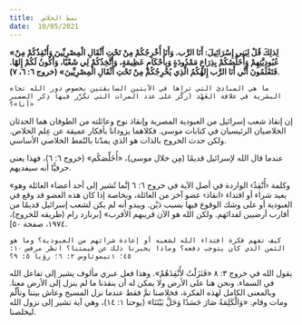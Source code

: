 ```yaml
---
title:  نمط الخلاص
date:  10/05/2021
---
```


**«لِذلِكَ قُلْ لِبَنِي إِسْرَائِيلَ: أَنَا الرَّب. وَأَنَا أُخْرِجُكُمْ مِنْ تَحْتِ أَثْقَالِ الْمِصْرِيِّينَ وَأُنْقِذُكُمْ مِنْ عُبُودِيَّتِهِمْ وَأُخَلِّصُكُمْ بِذِرَاعٍ مَمْدُودَةٍ وَبِأَحْكَامٍ عَظِيمَةٍ، وَأَتَّخِذُكُمْ لِي شَعْبًا، وَأَكُونُ لَكُمْ إِلهًا. فَتَعْلَمُونَ أَنِّي أَنَا الرَّب إِلهُكُمُ الَّذِي يُخْرِجُكُمْ مِنْ تَحْتِ أَثْقَالِ الْمِصْرِيِّينَ» (خروج ٦: ٦، ٧).**

`ما هي المبادئ التي تراها في الآيتين السابقتين بخصوص دور الله تجاه البشرية في علاقة العَهْد (ركّز على عدد المرات التي تكَرَّر فيها ذِكر الضمير «أنا»؟`

إن إنقاذ شعب إسرائيل من العبودية المصرية وإنقاذ نوح وعائلته من الطوفان هما الحدثان الخلاصيان الرئيسيان في كتابات موسى. فكلاهما يزودانا بأفكار عميقة عن عِلم الخلاص. ولكن حدث الخروج بالذات هو الذي يمدّنا بالنّمط الخلاصي الأساسي.

عندما قال الله لإسرائيل قديمًا (مِن خلال موسى)، «أُخَلِّصَكُم» (خروج ٦: ٦)، فهذا يعني حرفيًّا أنه سيفديهم.

«وكلمة ‹أُنْقِذُ› الواردة في أصل الآية في خروج ٦: ٦ إنَّما تُشير إلى أحد أعضاء العائلة وهو يعيد شراء أو افتداء ‹انقاذ› عضو آخر من العائلة، وبخاصة إذا كان هذه العضو قد وقع في العبودية أو على وشك الوقوع فيها بسبب دَيْن. ويبدو أنه لم يكن لشعب إسرائيل قديمًا من أقارب أرضيين لفدائهم. ولكن الله هو الآن قريبهم الأقرب» [برنارد رام (طريقه للخروج)، ١٩٧٤، صفحة ٥٠].

`كيف تفهم فكرة افتداء الله لشعبه أو إعادة شرائهم من العبودية؟ وما هو الثمن الذي كان يتوجب دفعه؟ وماذا يخبرنا ذلك عن قيمتنا؟ انظر مرقس ١٠: ٤٥؛ ١تيموثاوس ٢: ٦؛ رؤيا ٥: ٩؟`

يقول الله في خروج ٣: ٨ «فَنَزَلْتُ لأُنْقِذَهُمْ». وهذا فعل عبري مألوف يشير إلى تفاعل الله في السماء. ونحن هنا على الأرض ولا يمكن له أن ينقذنا ما لم ينزل إلى الأرض معنا. وبالمعنى الكامل لهذه الفكرة، فخلاصنا تمَّ فقط عندما نزل المسيح وعاش بيننا وتألّم ومات وقام. «وَالْكَلِمَةُ صَارَ جَسَدًا وَحَلَّ بَيْنَنَا» (يوحنا ١: ١٤)، وهي آية تشير إلى نزول الله ليخلصنا.